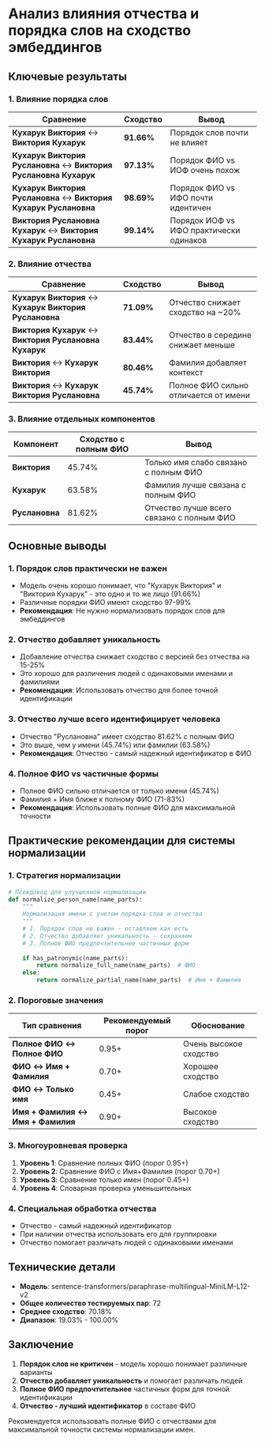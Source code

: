 # Анализ влияния отчества и порядка слов на сходство эмбеддингов

## Ключевые результаты

### 1. **Влияние порядка слов**

| Сравнение | Сходство | Вывод |
|-----------|----------|-------|
| **Кухарук Виктория** ↔ **Виктория Кухарук** | **91.66%** | Порядок слов почти не влияет |
| **Кухарук Виктория Руслановна** ↔ **Виктория Руслановна Кухарук** | **97.13%** | Порядок ФИО vs ИОФ очень похож |
| **Кухарук Виктория Руслановна** ↔ **Виктория Кухарук Руслановна** | **98.69%** | Порядок ФИО vs ИФО почти идентичен |
| **Виктория Руслановна Кухарук** ↔ **Виктория Кухарук Руслановна** | **99.14%** | Порядок ИОФ vs ИФО практически одинаков |

### 2. **Влияние отчества**

| Сравнение | Сходство | Вывод |
|-----------|----------|-------|
| **Кухарук Виктория** ↔ **Кухарук Виктория Руслановна** | **71.09%** | Отчество снижает сходство на ~20% |
| **Виктория Кухарук** ↔ **Виктория Руслановна Кухарук** | **83.44%** | Отчество в середине снижает меньше |
| **Виктория** ↔ **Кухарук Виктория** | **80.46%** | Фамилия добавляет контекст |
| **Виктория** ↔ **Кухарук Виктория Руслановна** | **45.74%** | Полное ФИО сильно отличается от имени |

### 3. **Влияние отдельных компонентов**

| Компонент | Сходство с полным ФИО | Вывод |
|-----------|----------------------|-------|
| **Виктория** | 45.74% | Только имя слабо связано с полным ФИО |
| **Кухарук** | 63.58% | Фамилия лучше связана с полным ФИО |
| **Руслановна** | 81.62% | Отчество лучше всего связано с полным ФИО |

## Основные выводы

### 1. **Порядок слов практически не важен**
- Модель очень хорошо понимает, что "Кухарук Виктория" и "Виктория Кухарук" - это одно и то же лицо (91.66%)
- Различные порядки ФИО имеют сходство 97-99%
- **Рекомендация**: Не нужно нормализовать порядок слов для эмбеддингов

### 2. **Отчество добавляет уникальность**
- Добавление отчества снижает сходство с версией без отчества на 15-25%
- Это хорошо для различения людей с одинаковыми именами и фамилиями
- **Рекомендация**: Использовать отчество для более точной идентификации

### 3. **Отчество лучше всего идентифицирует человека**
- Отчество "Руслановна" имеет сходство 81.62% с полным ФИО
- Это выше, чем у имени (45.74%) или фамилии (63.58%)
- **Рекомендация**: Отчество - самый надежный идентификатор в ФИО

### 4. **Полное ФИО vs частичные формы**
- Полное ФИО сильно отличается от только имени (45.74%)
- Фамилия + Имя ближе к полному ФИО (71-83%)
- **Рекомендация**: Использовать полные ФИО для максимальной точности

## Практические рекомендации для системы нормализации

### 1. **Стратегия нормализации**

```python
# Псевдокод для улучшенной нормализации
def normalize_person_name(name_parts):
    """
    Нормализация имени с учетом порядка слов и отчества
    """
    # 1. Порядок слов не важен - оставляем как есть
    # 2. Отчество добавляет уникальность - сохраняем
    # 3. Полное ФИО предпочтительнее частичных форм
    
    if has_patronymic(name_parts):
        return normalize_full_name(name_parts)  # ФИО
    else:
        return normalize_partial_name(name_parts)  # Имя + Фамилия
```

### 2. **Пороговые значения**

| Тип сравнения | Рекомендуемый порог | Обоснование |
|---------------|-------------------|-------------|
| **Полное ФИО ↔ Полное ФИО** | 0.95+ | Очень высокое сходство |
| **ФИО ↔ Имя + Фамилия** | 0.70+ | Хорошее сходство |
| **ФИО ↔ Только имя** | 0.45+ | Слабое сходство |
| **Имя + Фамилия ↔ Имя + Фамилия** | 0.90+ | Высокое сходство |

### 3. **Многоуровневая проверка**

1. **Уровень 1**: Сравнение полных ФИО (порог 0.95+)
2. **Уровень 2**: Сравнение ФИО с Имя+Фамилия (порог 0.70+)
3. **Уровень 3**: Сравнение только имен (порог 0.45+)
4. **Уровень 4**: Словарная проверка уменьшительных

### 4. **Специальная обработка отчества**

- Отчество - самый надежный идентификатор
- При наличии отчества использовать его для группировки
- Отчество помогает различать людей с одинаковыми именами

## Технические детали

- **Модель**: sentence-transformers/paraphrase-multilingual-MiniLM-L12-v2
- **Общее количество тестируемых пар**: 72
- **Среднее сходство**: 70.18%
- **Диапазон**: 19.03% - 100.00%

## Заключение

1. **Порядок слов не критичен** - модель хорошо понимает различные варианты
2. **Отчество добавляет уникальность** и помогает различать людей
3. **Полное ФИО предпочтительнее** частичных форм для точной идентификации
4. **Отчество - лучший идентификатор** в составе ФИО

Рекомендуется использовать полные ФИО с отчествами для максимальной точности системы нормализации имен.
